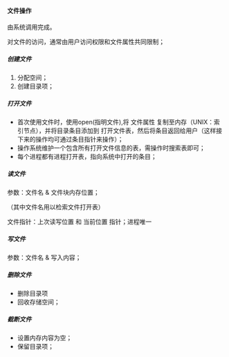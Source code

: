 #### 文件操作

由系统调用完成。

对文件的访问，通常由用户访问权限和文件属性共同限制；

##### 创建文件

1. 分配空间；
2. 创建目录项；



##### 打开文件

- 首次使用文件时，使用open(指明文件),将 文件属性 复制至内存（UNIX：索引节点），并将目录条目添加到 打开文件表，然后将条目返回给用户（这样接下来的操作均可通过条目指针来操作）；
- 操作系统维护一个包含所有打开文件信息的表，需操作时搜索表即可；
- 每个进程都有进程打开表，指向系统中打开的条目；



##### 读文件

参数：文件名 & 文件块内存位置；

（其中文件名用以检索文件打开表）

文件指针：上次读写位置 和 当前位置 指针；进程唯一 



##### 写文件

参数：文件名  & 写入内容；



##### 删除文件

- 删除目录项
- 回收存储空间；

##### 截断文件

- 设置内存内容为空；
- 保留目录项；


